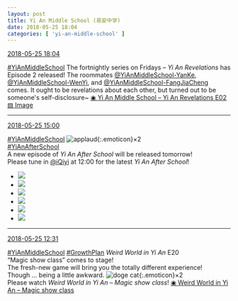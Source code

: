 ```yaml
---
layout: post
title: Yi An Middle School (易安中学)
date: 2018-05-25 18:04
categories: [ 'yi-an-middle-school' ]
---
```


<div class="weibo-info">
  <a href="https://weibo.com/6074218720/GiiTQojYj">2018-05-25 18:04</a>
</div>

[#YiAnMiddleSchool](https://weibo.com/p/100808e5c67e0668537d4caddefd946dcff208/super_index) The fortnightly series on Fridays – *Yi An Revelations* has Episode 2 released! The roommates [@YiAnMiddleSchool-YanKe](https://weibo.com/u/6505423304), [@YiAnMiddleSchool-WenYi](https://weibo.com/u/6507106244), and [@YiAnMiddleSchool-FangJiaCheng](https://weibo.com/u/6505661195) comes. It ought to be revelations about each other, but turned out to be someone's self-disclosure~ [◉ Yi An Middle School – Yi An Revelations E02](https://www.bilibili.com/video/av23865505) [▨ Image](//wx4.sinaimg.cn/mw690/006D4NLGgy1frnqrzuddnj31hc0u01kx.jpg)

<!-- more -->

---

<div class="weibo-info">
  <a href="https://weibo.com/6074218720/GihH9rnAi">2018-05-25 15:00</a>
</div>

[#YiAnMiddleSchool](https://weibo.com/p/100808e5c67e0668537d4caddefd946dcff208/super_index) ![applaud](https://img.t.sinajs.cn/t4/appstyle/expression/ext/normal/6e/2018new_guzhang_org.png){:.emoticon}×2  
[#YiAnAfterSchool](https://weibo.com/p/100808f57cd722476872700a5522853faa7576)  
A new episode of *Yi An After School* will be released tomorrow!  
Please tune in [@iQiyi](https://weibo.com/qiyiguanbo) at 12:00 for the latest *Yi An After School*!

<ul class="weibo-pic-list-2">
  <li class="weibo-pic">
    <a href="//wx1.sinaimg.cn/mw690/006D4NLGgy1frmtutsgmyj31kw11vnpd.jpg"><img src="//wx1.sinaimg.cn/thumb150/006D4NLGgy1frmtutsgmyj31kw11vnpd.jpg"/></a>
  </li>
  <li class="weibo-pic">
    <a href="//wx1.sinaimg.cn/mw690/006D4NLGgy1frmtuvfcuhj31kw11vb2a.jpg"><img src="//wx1.sinaimg.cn/thumb150/006D4NLGgy1frmtuvfcuhj31kw11vb2a.jpg"/></a>
  </li>
  <li class="weibo-pic">
    <a href="//wx4.sinaimg.cn/mw690/006D4NLGgy1frmtuvivxbj31kw11vb2a.jpg"><img src="//wx4.sinaimg.cn/thumb150/006D4NLGgy1frmtuvivxbj31kw11vb2a.jpg"/></a>
  </li>
  <li class="weibo-pic">
    <a href="//wx3.sinaimg.cn/mw690/006D4NLGgy1frmtuw0nw5j31kw11vhdu.jpg"><img src="//wx3.sinaimg.cn/thumb150/006D4NLGgy1frmtuw0nw5j31kw11vhdu.jpg"/></a>
  </li>
  <li class="weibo-pic">
    <a href="//wx4.sinaimg.cn/mw690/006D4NLGgy1frmtwcnj0gj31kw11ue7q.jpg"><img src="//wx4.sinaimg.cn/thumb150/006D4NLGgy1frmtwcnj0gj31kw11ue7q.jpg"/></a>
  </li>
  <li class="weibo-pic">
    <a href="//wx3.sinaimg.cn/mw690/006D4NLGgy1frmtuyisu2j31kw11xhdv.jpg"><img src="//wx3.sinaimg.cn/thumb150/006D4NLGgy1frmtuyisu2j31kw11xhdv.jpg"/></a>
  </li>
</ul>

---

<div class="weibo-info">
  <a href="https://weibo.com/6074218720/GigIOzieE">2018-05-25 12:31</a>
</div>

[#YiAnMiddleSchool](https://weibo.com/p/100808e5c67e0668537d4caddefd946dcff208/super_index) [#GrowthPlan](https://weibo.com/p/100808fe7264e4339c41df171df3260846e152) *Weird World in Yi An* E20  
“Magic show class” comes to stage!  
The fresh-new game will bring you the totally different experience!  
Though … being a little awkward. ![doge cat](https://img.t.sinajs.cn/t4/appstyle/expression/ext/normal/7b/2018new_miaomiao_org.png){:.emoticon}×2  
Please watch *Weird World in Yi An – Magic show class*! [◉ Weird World in Yi An – Magic show class](https://www.mgtv.com/b/323708/4399733.html)
